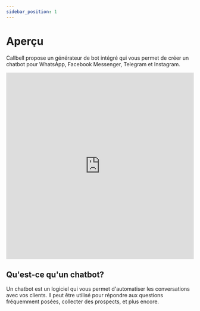 ```yaml
---
sidebar_position: 1
---
```


# Aperçu

Callbell propose un générateur de bot intégré qui vous permet de créer un chatbot pour WhatsApp, Facebook Messenger, Telegram et Instagram.

<iframe width="100%" height="500" src="https://www.youtube.com/embed/iVfRhY-YXTg" title="Comment créer votre bot en 5 minutes - Callbell" frameborder="0" allow="accelerometer; autoplay; clipboard-write; encrypted-media; gyroscope; picture-in-picture; web-share" allowfullscreen></iframe>

## Qu'est-ce qu'un chatbot?

Un chatbot est un logiciel qui vous permet d'automatiser les conversations avec vos clients. Il peut être utilisé pour répondre aux questions fréquemment posées, collecter des prospects, et plus encore.